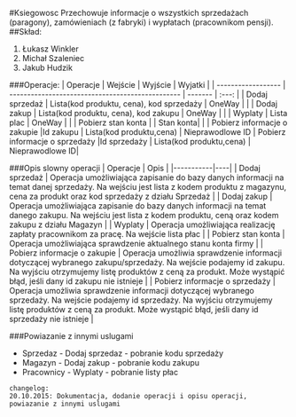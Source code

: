 #Ksiegowosc
Przechowuje informacje o wszystkich sprzedażach (paragony), zamówieniach (z fabryki) i wypłatach (pracownikom pensji).
##Skład:
1. Łukasz Winkler
2. Michał Szaleniec
3. Jakub Hudzik

###Operacje:
| Operacje           | Wejście                                          | Wyjście   | Wyjatki |
| ------------------ | ------------------------------------------------ | -------   | :---: |
| Dodaj sprzedaż     | Lista(kod produktu, cena), kod sprzedaży         | OneWay    |       |
| Dodaj zakup        | Lista(kod produktu, cena), kod zakupu            | OneWay    |       | 
| Wyplaty            | Lista plac                                       | OneWay    |       |
| Pobierz stan konta |                                                  | Stan konta|       |
| Pobierz informacje o zakupie |Id zakupu                               | Lista(kod produktu,cena) | Nieprawodlowe ID
| Pobierz informacje o sprzedaży |Id sprzedaży                           | Lista(kod produktu,cena) | Nieprawodlowe ID|

###Opis slowny operacji
| Operacje  | Opis |
|-----------|----|
| Dodaj sprzedaż | Operacja umożliwiająca zapisanie do bazy danych informacji na temat danej sprzedaży. Na wejściu jest lista z kodem produktu z magazynu, cena za produkt oraz kod sprzedaży z działu Sprzedaż |
| Dodaj zakup | Operacja umożliwiająca zapisanie do bazy danych informacji na temat danego zakupu. Na wejściu jest lista z kodem produktu, ceną oraz kodem zakupu z działu Magazyn |
| Wyplaty | Operacja umożliwiająca realizację zapłaty pracownikom za pracę. Na wejście lista płac |
| Pobierz stan konta | Operacja umożliwiająca sprawdzenie aktualnego stanu konta firmy |
| Pobierz informacje o zakupie | Operacja umożliwia sprawdzenie informacji dotyczącej wybranego zakupu/sprzedaży. Na wejście podajemy id zakupu. Na wyjściu otrzymujemy listę produktów z ceną za produkt. Może wystąpić błąd, jeśli dany id zakupu nie istnieje |
| Pobierz informacje o sprzedaży | Operacja umożliwia sprawdzenie informacji dotyczącej wybranego sprzedaży. Na wejście podajemy id sprzedaży. Na wyjściu otrzymujemy listę produktów z ceną za produkt. Może wystąpić błąd, jeśli dany id sprzedaży nie istnieje |

###Powiazanie z innymi uslugami
* Sprzedaz - Dodaj sprzedaz - pobranie kodu sprzedaży
* Magazyn - Dodaj zakup - pobranie kodu zakupu
* Pracownicy - Wyplaty - pobranie listy płac

```
changelog:
20.10.2015: Dokumentacja, dodanie operacji i opisu operacji, powiazanie z innymi uslugami
```
